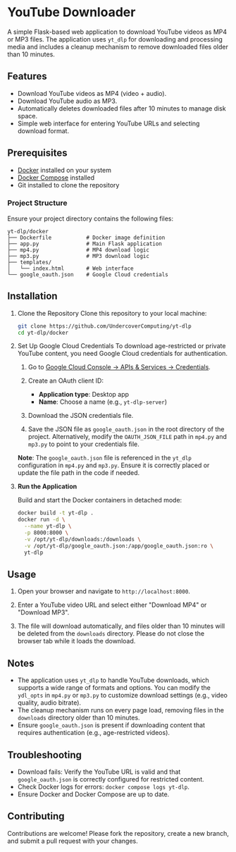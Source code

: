 # YouTube Downloader

A simple Flask-based web application to download YouTube videos as MP4 or MP3 files. The application uses `yt_dlp` for downloading and processing media and includes a cleanup mechanism to remove downloaded files older than 10 minutes.

## Features

* Download YouTube videos as MP4 (video + audio).
* Download YouTube audio as MP3.
* Automatically deletes downloaded files after 10 minutes to manage disk space.
* Simple web interface for entering YouTube URLs and selecting download format.

## Prerequisites

* [Docker](https://www.docker.com/get-started) installed on your system
* [Docker Compose](https://docs.docker.com/compose/install/) installed
* Git installed to clone the repository

### Project Structure

Ensure your project directory contains the following files:

```
yt-dlp/docker
├── Dockerfile           # Docker image definition
├── app.py               # Main Flask application
├── mp4.py               # MP4 download logic
├── mp3.py               # MP3 download logic
├── templates/
│   └── index.html       # Web interface
└── google_oauth.json    # Google Cloud credentials
```

## Installation

1. Clone the Repository
   Clone this repository to your local machine:

   ```bash
   git clone https://github.com/UndercoverComputing/yt-dlp
   cd yt-dlp/docker
   ```

2. Set Up Google Cloud Credentials
   To download age-restricted or private YouTube content, you need Google Cloud credentials for authentication.

   1. Go to [Google Cloud Console → APIs & Services → Credentials](https://console.cloud.google.com/apis/credentials).
   2. Create an OAuth client ID:

      * **Application type**: Desktop app
      * **Name**: Choose a name (e.g., `yt-dlp-server`)
   3. Download the JSON credentials file.
   4. Save the JSON file as `google_oauth.json` in the root directory of the project. Alternatively, modify the `OAUTH_JSON_FILE` path in `mp4.py` and `mp3.py` to point to your credentials file.

   **Note**: The `google_oauth.json` file is referenced in the `yt_dlp` configuration in `mp4.py` and `mp3.py`. Ensure it is correctly placed or update the file path in the code if needed.

3. **Run the Application**

   Build and start the Docker containers in detached mode:

   ```bash
   docker build -t yt-dlp .
   docker run -d \
     --name yt-dlp \
     -p 8000:8000 \
     -v /opt/yt-dlp/downloads:/downloads \
     -v /opt/yt-dlp/google_oauth.json:/app/google_oauth.json:ro \
     yt-dlp
   ```

## Usage

1. Open your browser and navigate to `http://localhost:8000`.

2. Enter a YouTube video URL and select either "Download MP4" or "Download MP3".

3. The file will download automatically, and files older than 10 minutes will be deleted from the `downloads` directory. Please do not close the browser tab while it loads the download.

## Notes

* The application uses `yt_dlp` to handle YouTube downloads, which supports a wide range of formats and options. You can modify the `ydl_opts` in `mp4.py` or `mp3.py` to customize download settings (e.g., video quality, audio bitrate).
* The cleanup mechanism runs on every page load, removing files in the `downloads` directory older than 10 minutes.
* Ensure `google_oauth.json` is present if downloading content that requires authentication (e.g., age-restricted videos).

## Troubleshooting

* Download fails: Verify the YouTube URL is valid and that `google_oauth.json` is correctly configured for restricted content.
* Check Docker logs for errors: `docker compose logs yt-dlp`.
* Ensure Docker and Docker Compose are up to date.

## Contributing

Contributions are welcome! Please fork the repository, create a new branch, and submit a pull request with your changes.
